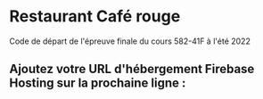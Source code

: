 # Restaurant Café rouge
Code de départ de l'épreuve finale du cours 582-41F à l'été 2022

## Ajoutez votre URL d'hébergement Firebase Hosting sur la prochaine ligne : 